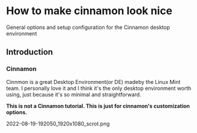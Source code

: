 # How to make cinnamon look nice
General options and setup configuration for the Cinnamon desktop environment

## Introduction
### Cinnamon
Cinnmon is a great Desktop Environment(or DE) madeby the Linux Mint team. I personally love it and I think it's the only desktop environment worth using, just because it's so minimal and straightforward.

**This is not a Cinnamon tutorial. This is just for cinnamon's customization options.**

2022-08-19-192050_1920x1080_scrot.png
